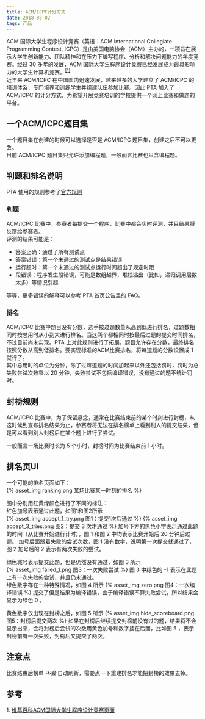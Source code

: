```yaml
---
title: ACM/ICPC计分方式
date: 2018-08-02
tags: 产品
---
```


ACM 国际大学生程序设计竞赛（英语：ACM International Collegiate Programming Contest, ICPC）是由美国电脑协会（ACM）主办的，一项旨在展示大学生创新能力、团队精神和在压力下编写程序、分析和解决问题能力的年度竞赛。经过 30 多年的发展，ACM 国际大学生程序设计竞赛已经发展成为最具影响力的大学生计算机竞赛。<sup><a href="#reference1">[1]</a></sup>  
近年来 ACM/ICPC 在中国国内迅速发展，越来越多的大学建立了 ACM/ICPC 的培训体系，专门培养和训练学生并组建队伍参加比赛。因此 PTA 加入了 ACM/ICPC 的计分方式，为希望开展竞赛培训的学校提供一个网上比赛和做题的平台。

## 一个ACM/ICPC题目集

一个题目集在创建的时候可以选择是否是 ACM/ICPC 题目集，创建之后不可以更改。  
目前 ACM/ICPC 题目集只允许添加编程题，一般而言比赛也只含编程题。

## 判题和排名说明

PTA 使用的规则参考了[官方规则](https://icpc.baylor.edu/worldfinals/rules/)

### 判题

ACM/ICPC 比赛中，参赛者每提交一个程序，比赛中都会实时评测，并且结果将反馈给参赛者。  
评测的结果可能是：  
* 答案正确：通过了所有测试点
* 答案错误：第一个未通过的测试点是结果错误
* 运行超时：第一个未通过的测试点运行时间超出了规定时限
* 段错误：程序发生段错误，可能是数组越界，堆栈溢出（比如，递归调用层数太多）等情况引起  

等等，更多错误的解释可以参考 PTA 首页公告里的 FAQ。

### 排名

ACM/ICPC 比赛中题目没有分数，选手按过题数量从高到低进行排名，过题数相同时按总用时从小到大进行排名。当这两个都相同时按最后过题的提交时间排名，不过目前尚未实现。PTA 上对此规则进行了拓展，题目允许存在分数，最终排名按照分数从高到低排名。要实现标准的ACM比赛排名，将每道题的分数设置成 1 就行了。  
其中总用时的单位为分钟，除了过每道题的时间加起来以外还包括罚时，罚时为总失败尝试次数乘以 20 分钟，失败尝试不包括编译错误，没有通过的题不统计罚时。

## 封榜规则

ACM/ICPC 比赛中，为了保留悬念，通常在比赛结束前的某个时刻进行封榜，从这时候到宣布排名结果为止，参赛者将无法在排名榜单上看到别人的提交结果，但是可以看到别人封榜后在某个题上进行了尝试。

一般而言一场比赛时长为 5 个小时，封榜时间为比赛结束前 1 小时。  

## 排名页UI
一个可能的排名页面如下：  
{% asset_img ranking.png 某场比赛某一时刻的排名 %}

图中分别用红黄绿颜色进行了不同的标注：  
红色加号表示通过此题，如图1和图2所示  
{% asset_img accept_1_try.png 图1：提交1次后通过 %}
{% asset_img accept_3_tries.png 图2：提交 3 次才通过 %}
加号下方的黑色小字表示通过此题的时间（从比赛开始进行计时），图 1 和图 2 中均表示比赛开始后 20 分钟后过题。  加号后面跟着失败的尝试次数，图 1 没有数字，说明第一次提交就通过了，图 2 加号后的 2 表示有两次失败的尝试。

绿色减号表示提交此题，但是仍然没有通过，如图 3 所示   
{% asset_img failed_1.png 图3：一次失败尝试 %}
图 3 中绿色的 -1 表示在此题上有一次失败的尝试，并且仍未通过。  
绿色数字存在一种特殊情况，如图 4 所示
{% asset_img zero.png 图4：一次编译错误 %}
提交了但是结果为编译错误，由于编译错误不算失败尝试，所以结果会显示为绿色 0 。  

黄色数字仅出现在封榜之后，如图 5 所示
{% asset_img hide_scoreboard.png 图5：封榜后提交两次 %}
如果在封榜后继续提交封榜前没有过的题，结果将不会显示出来，会将封榜后尝试的次数用黄色加号和数字挂在后面，比如图 5 ，表示封榜前有一次失败，封榜后又提交了两次。  

## 注意点
比赛结束后榜单 *不会* 自动刷新，需要点一下重建排名才能把封榜的效果去掉。

## 参考
<span id="reference1">1.</span> [维基百科ACM国际大学生程序设计竞赛页面](https://zh.wikipedia.org/wiki/ACM国际大学生程序设计竞赛)